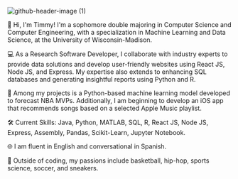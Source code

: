 ![github-header-image (1)](https://github.com/Timmy-Aziz/Timmy-Aziz/assets/137555813/f29b9785-585f-4f33-9f32-4995b9a88da3)


👋 Hi, I'm Timmy! I'm a sophomore double majoring in Computer Science and Computer Engineering, with a specialization in Machine Learning and Data Science, at the University of Wisconsin-Madison.

💻 As a Research Software Developer, I collaborate with industry experts to provide data solutions and develop user-friendly websites using React JS, Node JS, and Express. My expertise also extends to enhancing SQL databases and generating insightful reports using Python and R.

🚀 Among my projects is a Python-based machine learning model developed to forecast NBA MVPs. Additionally, I am beginning to develop an iOS app that recommends songs based on a selected Apple Music playlist.

🛠️ Current Skills: Java, Python, MATLAB, SQL, R, React JS, Node JS, Express, Assembly, Pandas, Scikit-Learn, Jupyter Notebook.

🌐 I am fluent in English and conversational in Spanish.

🏀 Outside of coding, my passions include basketball, hip-hop, sports science, soccer, and sneakers.

<!--
**Timmy-Aziz/Timmy-Aziz** is a ✨ _special_ ✨ repository because its `README.md` (this file) appears on your GitHub profile.

Here are some ideas to get you started:

- 🔭 I’m currently working on ...
- 🌱 I’m currently learning ...
- 👯 I’m looking to collaborate on ...
- 🤔 I’m looking for help with ...
- 💬 Ask me about ...
- 📫 How to reach me: ...
- 😄 Pronouns: ...
- ⚡ Fun fact: ...
-->
